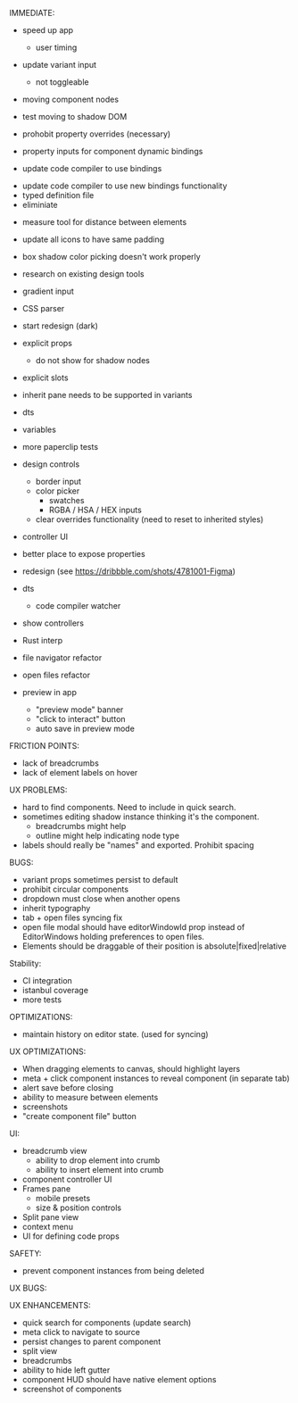 IMMEDIATE:

- speed up app
  - user timing

- update variant input
  - not toggleable


* moving component nodes
* test moving to shadow DOM

* prohobit property overrides (necessary)
* property inputs for component dynamic bindings
* update code compiler to use bindings

- update code compiler to use new bindings functionality
- typed definition file
- eliminiate

* measure tool for distance between elements
* update all icons to have same padding
* box shadow color picking doesn't work properly
* research on existing design tools
* gradient input
* CSS parser

* start redesign (dark)

- explicit props
  - do not show for shadow nodes
- explicit slots

- inherit pane needs to be supported in variants

- dts
- variables
- more paperclip tests
- design controls
  - border input
  - color picker
    - swatches
    - RGBA / HSA / HEX inputs
  - clear overrides functionality (need to reset to inherited styles)
- controller UI
- better place to expose properties
- redesign (see https://dribbble.com/shots/4781001-Figma)
- dts
  - code compiler watcher
- show controllers
- Rust interp
- file navigator refactor
- open files refactor
- preview in app
  - "preview mode" banner
  - "click to interact" button
  - auto save in preview mode

FRICTION POINTS:

- lack of breadcrumbs
- lack of element labels on hover

UX PROBLEMS:

- hard to find components. Need to include in quick search.
- sometimes editing shadow instance thinking it's the component.
  - breadcrumbs might help
  - outline might help indicating node type
- labels should really be "names" and exported. Prohibit spacing

BUGS:

- variant props sometimes persist to default
- prohibit circular components
- dropdown must close when another opens
- inherit typography
- tab + open files syncing fix
- open file modal should have editorWindowId prop instead of EditorWindows holding preferences to open files.
- Elements should be draggable of their position is absolute|fixed|relative

Stability:

- CI integration
- istanbul coverage
- more tests

OPTIMIZATIONS:

- maintain history on editor state. (used for syncing)

UX OPTIMIZATIONS:

- When dragging elements to canvas, should highlight layers
- meta + click component instances to reveal component (in separate tab)
- alert save before closing
- ability to measure between elements
- screenshots
- "create component file" button

UI:

- breadcrumb view
  - ability to drop element into crumb
  - ability to insert element into crumb
- component controller UI
- Frames pane
  - mobile presets
  - size & position controls
- Split pane view
- context menu
- UI for defining code props

SAFETY:

- prevent component instances from being deleted

UX BUGS:

UX ENHANCEMENTS:

- quick search for components (update search)
- meta click to navigate to source
- persist changes to parent component
- split view
- breadcrumbs
- ability to hide left gutter
- component HUD should have native element options
- screenshot of components
